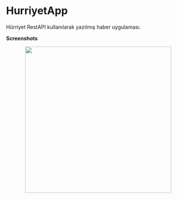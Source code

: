 # HurriyetApp
Hürriyet RestAPI kullanılarak yazılmış haber uygulaması. 

<b>Screenshots</b>

<div align="center">
    <img src="https://user-images.githubusercontent.com/34286384/49547371-8bbd9900-f8f3-11e8-9b9f-b757d67679af.jpeg" width="400px"</img> 
</div>
